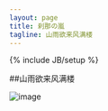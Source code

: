 ```yaml
---
layout: page
title: 刹那の嵐
tagline: 山雨欲来风满楼
---
```

{% include JB/setup %}

##山雨欲来风满楼

![image](/Users/ChangeCheng/changecheng.github.com/media/saber.jpg "Saber/Konada")

 
